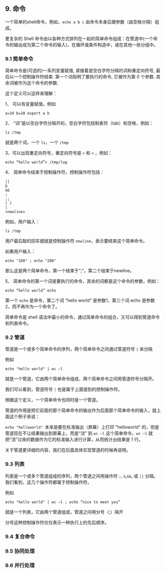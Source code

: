 ## 9. 命令

一个简单的shell命令，例如，`echo a b c` 由命令本身后跟参数（由空格分隔）组成。

更复杂的 Shell 命令由以各种方式排列在一起的简单命令组成：在管道中(一个命令的输出成为第二个命令的输入)，在循环或条件构造中，或在其他一些分组中。


### 9.1 简单命令

简单命令是(可选的)一系列变量赋值, 紧接着是空白字符分隔的词和重定向符号, 最后以一个控制操作符结束. 第一个词指明了要执行的命令, 它被作为第 0 个参数. 其余词被作为这个命令的参数.

这个定义可以这样来理解：

1、  可以有变量赋值，例如

```
a=10 b=20 export a b
```
2、  “词”是以空白字符分隔开的，空白字符包括制表符（tab）和空格，例如：
```
ls /tmp
```
就是两个词，一个 `ls`，一个 `/tmp`

3、可以出现重定向符号，重定向符号是 `>` 和 `<` ，例如：

```
echo “hello world”> /tmp/log
```
4、  简单命令结束于控制操作符，控制操作符包括：

```
||  
&   
&&     
;   
;;  
( )   
|  
<newline>
```

例如，用户输入：
```
ls /tmp
```
用户最后敲的回车键就是控制操作符 `newline`，表示要结束这个简单命令。

如果用户输入：
```
echo "100" ; echo "200"
```
那么这是两个简单命令，第一个结束于“;”，第二个结束于newline。

5、  简单命令的第一个词是要执行的命令，其余的词都是这个命令的参数，例如：
```
echo “hello world” echo
```
第一个 `echo` 是命令，第二个词 "hello world" 是参数1，第三个词 echo 是参数2，而不再作为一个命令了。

简单命令是 shell 语法中最小的命令，通过简单命令的组合，又可以得到管道命令和列表命令。

### 9.2 管道

管道是一个或多个简单命令的序列，两个简单命令之间通过管道符号 `|` 来分隔

例如
```
echo "hello world" | wc –l
```
就是一个管道，它由两个简单命令组成，两个简单命令之间用管道符号分隔开。

我们可以看到，管道符号 `|` 也是属于上面提到的控制操作符。

根据这个定义，一个简单命令也同时是一个管道。

管道的作用是把它前面的那个简单命令的输出作为后面那个简单命令的输入，就上面这个例子来说：

`echo "helloworld" `本来是要在标准输出（屏幕）上打印 "helloworld" 的，但是管道现在不让结果输出到屏幕上，而是“流” 到 `wc –l` 这个简单命令，`wc –l` 就把“流”过来的数据作为它的标准输入进行计算，从而统计出结果是 1 行。

关于管道更详细的内容，我们在后面具体实现管道的时候再说明。

### 9.3 列表

列表是一个或多个管道组成的序列，两个管道之间用操作符 `;`, `&`,`&&`, 或 `||` 分隔。我们看到，这几个操作符都属于控制操作符。

例如

```
echo "hello world" | wc –l ; echo “nice to meet you”
```

就是一个列表，它由两个管道组成，管道之间用分号（;）隔开

分号这种控制操作符仅仅表示一种执行上的先后顺序。

### 9.4 复合命令

### 9.5 协同处理

### 9.6 并行处理
